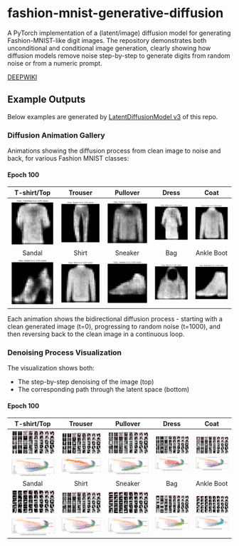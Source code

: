 # fashion-mnist-generative-diffusion
A PyTorch implementation of a (latent/image) diffusion model for generating Fashion-MNIST-like digit images. The repository demonstrates both unconditional and conditional image generation, clearly showing how diffusion models remove noise step-by-step to generate digits from random noise or from a numeric prompt.

[DEEPWIKI](https://deepwiki.com/ynyeh0221/fashion-mnist-generative-diffusion)

## Example Outputs

Below examples are generated by [LatentDiffusionModel v3](https://github.com/ynyeh0221/fashion-mnist-generative-diffusion/tree/main/LatentDiffusionModel/v3) of this repo.

### Diffusion Animation Gallery

Animations showing the diffusion process from clean image to noise and back, for various Fashion MNIST classes:

#### Epoch 100

| T-shirt/Top | Trouser | Pullover | Dress | Coat |
|:-----------:|:-------:|:--------:|:-----:|:----:|
| ![T-shirt Animation](https://github.com/ynyeh0221/fashion-mnist-generative-diffusion/blob/main/LatentDiffusionModel/v3/diffusion_animation_class_T-shirt-top_epoch_100.gif) | ![Trouser Animation](https://github.com/ynyeh0221/fashion-mnist-generative-diffusion/blob/main/LatentDiffusionModel/v3/diffusion_animation_class_Trouser_epoch_100.gif) | ![Pullover Animation](https://github.com/ynyeh0221/fashion-mnist-generative-diffusion/blob/main/LatentDiffusionModel/v3/diffusion_animation_class_Pullover_epoch_100.gif) | ![Dress Animation](https://github.com/ynyeh0221/fashion-mnist-generative-diffusion/blob/main/LatentDiffusionModel/v3/diffusion_animation_class_Dress_epoch_100.gif) | ![Coat Animation](https://github.com/ynyeh0221/fashion-mnist-generative-diffusion/blob/main/LatentDiffusionModel/v3/diffusion_animation_class_Coat_epoch_100.gif) |
| Sandal | Shirt | Sneaker | Bag | Ankle Boot |
| ![Sandal Animation](https://github.com/ynyeh0221/fashion-mnist-generative-diffusion/blob/main/LatentDiffusionModel/v3/diffusion_animation_class_Sandal_epoch_100.gif) | ![Shirt Animation](https://github.com/ynyeh0221/fashion-mnist-generative-diffusion/blob/main/LatentDiffusionModel/v3/diffusion_animation_class_Shirt_epoch_100.gif) | ![Sneaker Animation](https://github.com/ynyeh0221/fashion-mnist-generative-diffusion/blob/main/LatentDiffusionModel/v3/diffusion_animation_class_Sneaker_epoch_100.gif) | ![Bag Animation](https://github.com/ynyeh0221/fashion-mnist-generative-diffusion/blob/main/LatentDiffusionModel/v3/diffusion_animation_class_Bag_epoch_100.gif) | ![Ankle Boot Animation](https://github.com/ynyeh0221/fashion-mnist-generative-diffusion/blob/main/LatentDiffusionModel/v3/diffusion_animation_class_Ankle%20boot_epoch_100.gif) |

Each animation shows the bidirectional diffusion process - starting with a clean generated image (t=0), progressing to random noise (t=1000), and then reversing back to the clean image in a continuous loop.

### Denoising Process Visualization

The visualization shows both:
- The step-by-step denoising of the image (top)
- The corresponding path through the latent space (bottom)

#### Epoch 100

| T-shirt/Top | Trouser | Pullover | Dress | Coat |
|:-----------:|:-------:|:--------:|:-----:|:----:|
| ![T-shirt Animation](https://github.com/ynyeh0221/fashion-mnist-generative-diffusion/blob/main/LatentDiffusionModel/v3/output/denoise_with_diffusion_path/denoising_path_T-shirt-top_epoch_100.png) | ![Trouser Animation](https://github.com/ynyeh0221/fashion-mnist-generative-diffusion/blob/main/LatentDiffusionModel/v3/output/denoise_with_diffusion_path/denoising_path_Trouser_epoch_100.png) | ![Pullover Animation](https://github.com/ynyeh0221/fashion-mnist-generative-diffusion/blob/main/LatentDiffusionModel/v3/output/denoise_with_diffusion_path/denoising_path_Pullover_epoch_100.png) | ![Dress Animation](https://github.com/ynyeh0221/fashion-mnist-generative-diffusion/blob/main/LatentDiffusionModel/v3/output/denoise_with_diffusion_path/denoising_path_Dress_epoch_100.png) | ![Coat Animation](https://github.com/ynyeh0221/fashion-mnist-generative-diffusion/blob/main/LatentDiffusionModel/v3/output/denoise_with_diffusion_path/denoising_path_Coat_epoch_100.png) |
| Sandal | Shirt | Sneaker | Bag | Ankle Boot |
| ![Sandal Animation](https://github.com/ynyeh0221/fashion-mnist-generative-diffusion/blob/main/LatentDiffusionModel/v3/output/denoise_with_diffusion_path/denoising_path_Sandal_epoch_100.png) | ![Shirt Animation](https://github.com/ynyeh0221/fashion-mnist-generative-diffusion/blob/main/LatentDiffusionModel/v3/output/denoise_with_diffusion_path/denoising_path_Shirt_epoch_100.png) | ![Sneaker Animation](https://github.com/ynyeh0221/fashion-mnist-generative-diffusion/blob/main/LatentDiffusionModel/v3/output/denoise_with_diffusion_path/denoising_path_Sneaker_epoch_100.png) | ![Bag Animation](https://github.com/ynyeh0221/fashion-mnist-generative-diffusion/blob/main/LatentDiffusionModel/v3/output/denoise_with_diffusion_path/denoising_path_Bag_epoch_100.png) | ![Ankle Boot Animation](https://github.com/ynyeh0221/fashion-mnist-generative-diffusion/blob/main/LatentDiffusionModel/v3/output/denoise_with_diffusion_path/denoising_path_Ankle%20boot_epoch_100.png) |
